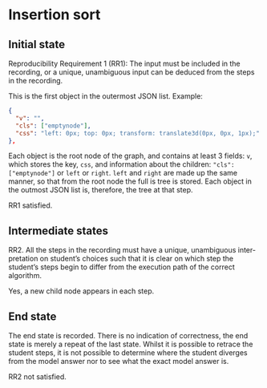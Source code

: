 # Insertion sort

## Initial state

Reproducibility Requirement 1 (RR1):
The input must be included in the recording, or a unique, unambiguous
input can be deduced from the steps in the recording.

This is the first object in the outermost JSON list. Example:

```json
{
  "v": "",
  "cls": ["emptynode"],
  "css": "left: 0px; top: 0px; transform: translate3d(0px, 0px, 1px);"
},
```

Each object is the root node of the graph, and contains at least 3 fields: `v`, which stores the key, `css`, and information about the children: `"cls": ["emptynode"]` or `left` or `right`. `left` and `right` are made up the same manner, so that from the root node the full is tree is stored. Each object in the outmost JSON list is, therefore, the tree at that step.  

RR1 satisfied.

## Intermediate states

RR2. All the steps in the recording must have a unique, unambiguous inter-
pretation on student’s choices such that it is clear on which step the student’s
steps begin to differ from the execution path of the correct algorithm.

Yes, a new child node appears in each step. 


## End state

The end state is recorded. There is no indication of correctness, the end state is merely a repeat of the last state. Whilst it is possible to retrace the student steps, it is not possible to determine where the student diverges from the model answer nor to see what the exact model answer is. 

RR2 not satisfied.
